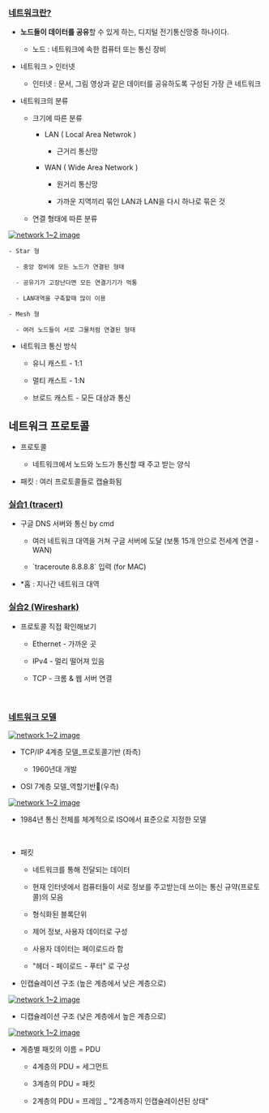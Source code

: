 ### [네트워크란?](https://youtu.be/Av9UFzl_wis?list=PL0d8NnikouEWcF1jJueLdjRIC4HsUlULi)

- **노드들이 데이터를 공유**할 수 있게 하는, 디지털 전기통신망중 하나이다.

  - 노드 : 네트워크에 속한 컴퓨터 또는 통신 장비

- 네트워크 > 인터넷

  - 인터넷 : 문서, 그림 영상과 같은 데이터를 공유하도록 구성된 가장 큰 네트워크

- 네트워크의 분류

  - 크기에 따른 분류

    - LAN ( Local Area Netwrok )

      - 근거리 통신망

    - WAN ( Wide Area Network )

      - 원거리 통신망

      - 가까운 지역끼리 묶인 LAN과 LAN을 다시 하나로 묶은 것

  - 연결 형태에 따른 분류

[![network 1~2 image](https://slid-users-assets-v1-seoul.s3.ap-northeast-2.amazonaws.com/public/image_upload/22fcfe465d3e4b49b29c29d573bc7c9f/85a6bbf7-2e02-439d-b7f9-1cb0ffd0e185.png)](undefined)

    - Star 형

      - 중앙 장비에 모든 노드가 연결된 형태

      - 공유기가 고장난다면 모든 연결기기가 먹통

      - LAN대역을 구축할때 많이 이용

    - Mesh 형

      - 여러 노드들이 서로 그물처럼 연결된 형태

- 네트워크 통신 방식

  - 유니 캐스트 - 1:1

  - 멀티 캐스트 - 1:N

  - 브로드 캐스트 - 모든 대상과 통신

## 네트워크 프로토콜

- 프로토콜

  - 네트워크에서 노드와 노드가 통신할 때 주고 받는 양식

- 패킷 : 여러 프로토콜들로 캡슐화됨

### [](https://github.com/junior-developer-challenge/cs-study/blob/main/%EB%84%A4%ED%8A%B8%EC%9B%8C%ED%81%AC/1%2C-2%EC%9E%A5-%EB%84%A4%ED%8A%B8%EC%9B%8C%ED%81%AC%EC%99%80-%EB%AA%A8%EB%8D%B8/1%2C-2%EC%9E%A5-%EB%84%A4%ED%8A%B8%EC%9B%8C%ED%81%AC%EC%99%80-%EB%AA%A8%EB%8D%B8.md#%EC%8B%A4%EC%8A%B51-tracert)[실습1 (tracert)](https://youtu.be/paJf7JbBWqY?list=PL0d8NnikouEWcF1jJueLdjRIC4HsUlULi)

- 구글 DNS 서버와 통신 by cmd

  - 여러 네트워크 대역을 거쳐 구글 서버에 도달 (보통 15개 안으로 전세계 연결 - WAN)

  - \`traceroute 8.8.8.8\` 입력 (for MAC)

- \*홉 : 지나간 네트워크 대역

### [](https://github.com/junior-developer-challenge/cs-study/blob/main/%EB%84%A4%ED%8A%B8%EC%9B%8C%ED%81%AC/1%2C-2%EC%9E%A5-%EB%84%A4%ED%8A%B8%EC%9B%8C%ED%81%AC%EC%99%80-%EB%AA%A8%EB%8D%B8/1%2C-2%EC%9E%A5-%EB%84%A4%ED%8A%B8%EC%9B%8C%ED%81%AC%EC%99%80-%EB%AA%A8%EB%8D%B8.md#%EC%8B%A4%EC%8A%B52-wireshark)[실습2 (Wireshark)](https://youtu.be/vBrQ3yzerMg?list=PL0d8NnikouEWcF1jJueLdjRIC4HsUlULi)

- 프로토콜 직접 확인해보기

  - Ethernet - 가까운 곳

  - IPv4 - 멀리 떨어져 있음

  - TCP - 크롬 & 웹 서버 연결

‏‏‎ ‎

### [](https://github.com/junior-developer-challenge/cs-study/blob/main/%EB%84%A4%ED%8A%B8%EC%9B%8C%ED%81%AC/1%2C-2%EC%9E%A5-%EB%84%A4%ED%8A%B8%EC%9B%8C%ED%81%AC%EC%99%80-%EB%AA%A8%EB%8D%B8/1%2C-2%EC%9E%A5-%EB%84%A4%ED%8A%B8%EC%9B%8C%ED%81%AC%EC%99%80-%EB%AA%A8%EB%8D%B8.md#%EB%84%A4%ED%8A%B8%EC%9B%8C%ED%81%AC-%EB%AA%A8%EB%8D%B8)[네트워크 모델](https://youtu.be/y9nlT52SAcg?list=PL0d8NnikouEWcF1jJueLdjRIC4HsUlULi)

[![network 1~2 image](https://slid-users-assets-v1-seoul.s3.ap-northeast-2.amazonaws.com/public/image_upload/22fcfe465d3e4b49b29c29d573bc7c9f/c60755de-5055-4ea3-b9ec-bb0563dd4aed.png)](undefined)

- TCP/IP 4계층 모델\_프로토콜기반 (좌측)

  - 1960년대 개발

- OSI 7계층 모델\_역할기반(우측)

[![network 1~2 image](https://slid-users-assets-v1-seoul.s3.ap-northeast-2.amazonaws.com/public/image_upload/22fcfe465d3e4b49b29c29d573bc7c9f/0fa25d7c-2742-4d12-bb8c-e72eeaafcca6.png)](undefined)

- 1984년 통신 전체를 체계적으로 ISO에서 표준으로 지정한 모델

‏‏‎ ‎

- 패킷

  - 네트워크를 통해 전달되는 데이터

  - 현재 인터넷에서 컴퓨터들이 서로 정보를 주고받는데 쓰이는 통신 규약(프로토콜)의 모음

  - 형식화된 블록단위

  - 제어 정보, 사용자 데이터로 구성

  - 사용자 데이터는 페이로드라 함

  - "헤더 - 페이로드 - 푸터" 로 구성

- 인캡슐레이션 구조 (높은 계층에서 낮은 계층으로)

[![network 1~2 image](https://slid-users-assets-v1-seoul.s3.ap-northeast-2.amazonaws.com/public/capture_markup_images/22fcfe465d3e4b49b29c29d573bc7c9f/6c7aebbd-b481-47eb-a965-021dfbb19103.png)](undefined)

- 디캡슐레이션 구조 (낮은 계층에서 높은 계층으로)

[![network 1~2 image](https://slid-users-assets-v1-seoul.s3.ap-northeast-2.amazonaws.com/public/capture_markup_images/22fcfe465d3e4b49b29c29d573bc7c9f/32ff9fcb-4938-42e1-ba92-4d3e5c98d249.png)](undefined)

- 계층별 패킷의 이름 = PDU

  - 4계층의 PDU = 세그먼트

  - 3계층의 PDU = 패킷

  - 2계층의 PDU = 프레임 \_ "2계층까지 인캡슐레이션된 상태"
